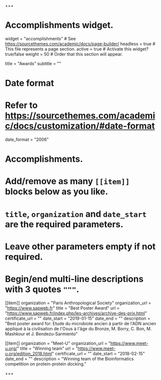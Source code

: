 +++
# Accomplishments widget.
widget = "accomplishments"  # See https://sourcethemes.com/academic/docs/page-builder/
headless = true  # This file represents a page section.
active = true  # Activate this widget? true/false
weight = 50  # Order that this section will appear.

title = "Awards"
subtitle = ""

# Date format
#   Refer to https://sourcethemes.com/academic/docs/customization/#date-format
date_format = "2006"

# Accomplishments.
#   Add/remove as many `[[item]]` blocks below as you like.
#   `title`, `organization` and `date_start` are the required parameters.
#   Leave other parameters empty if not required.
#   Begin/end multi-line descriptions with 3 quotes `"""`.

[[item]]
  organization = "Paris Anthropological Society"
  organization_url = "https://www.sapweb.fr"
  title = "Best Poster Award"
  url = "https://www.sapweb.fr/index.php/les-archives/archive-des-prix.html"
  certificate_url = ""
  date_start = "2019-01-15"
  date_end = ""
  description = "Best poster award for: Etude du microbiote ancien à partir de l'ADN ancien appliqué à la civilisation de l'Oxus à l'âge du Bronze, M. Borry, C. Bon, M. Mashkour et J. Bendezu-Sarmiento"

[[item]]
  organization = "Meet-U"
  organization_url = "https://www.meet-u.org/"
  title = "Winning team"
  url = "https://www.meet-u.org/edition_2018.html"
  certificate_url = ""
  date_start = "2018-02-15"
  date_end = ""
  description = "Winning team of the Bioinformatics competition on protein-protein docking."

+++
